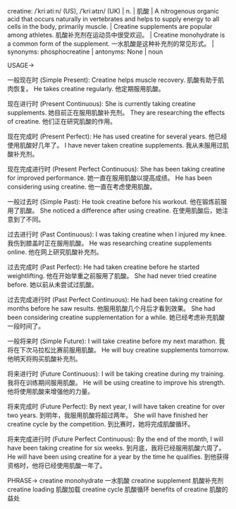 creatine: /ˈkriːətiːn/ (US), /ˈkriːətɪn/ (UK) | n. | 肌酸 | A nitrogenous organic acid that occurs naturally in vertebrates and helps to supply energy to all cells in the body, primarily muscle. |  Creatine supplements are popular among athletes.  肌酸补充剂在运动员中很受欢迎。 |  Creatine monohydrate is a common form of the supplement. 一水肌酸是这种补充剂的常见形式。 | synonyms:  phosphocreatine | antonyms: None | noun


USAGE->

一般现在时 (Simple Present):
Creatine helps muscle recovery. 肌酸有助于肌肉恢复。
He takes creatine regularly. 他定期服用肌酸。

现在进行时 (Present Continuous):
She is currently taking creatine supplements. 她目前正在服用肌酸补充剂。
They are researching the effects of creatine. 他们正在研究肌酸的作用。

现在完成时 (Present Perfect):
He has used creatine for several years. 他已经使用肌酸好几年了。
I have never taken creatine supplements. 我从未服用过肌酸补充剂。

现在完成进行时 (Present Perfect Continuous):
She has been taking creatine for improved performance. 她一直在服用肌酸以提高成绩。
He has been considering using creatine. 他一直在考虑使用肌酸。

一般过去时 (Simple Past):
He took creatine before his workout. 他在锻炼前服用了肌酸。
She noticed a difference after using creatine.  在使用肌酸后，她注意到了不同。

过去进行时 (Past Continuous):
I was taking creatine when I injured my knee. 我伤到膝盖时正在服用肌酸。
He was researching creatine supplements online. 他在网上研究肌酸补充剂。

过去完成时 (Past Perfect):
He had taken creatine before he started weightlifting. 他在开始举重之前服用了肌酸。
She had never tried creatine before. 她以前从未尝试过肌酸。

过去完成进行时 (Past Perfect Continuous):
He had been taking creatine for months before he saw results. 他服用肌酸几个月后才看到效果。
She had been considering creatine supplementation for a while. 她已经考虑补充肌酸一段时间了。

一般将来时 (Simple Future):
I will take creatine before my next marathon. 我将在下次马拉松比赛前服用肌酸。
He will buy creatine supplements tomorrow. 他明天将购买肌酸补充剂。

将来进行时 (Future Continuous):
I will be taking creatine during my training. 我将在训练期间服用肌酸。
He will be using creatine to improve his strength. 他将使用肌酸来增强他的力量。

将来完成时 (Future Perfect):
By next year, I will have taken creatine for over two years. 到明年，我服用肌酸将超过两年。
She will have finished her creatine cycle by the competition. 到比赛时，她将完成肌酸循环。

将来完成进行时 (Future Perfect Continuous):
By the end of the month, I will have been taking creatine for six weeks. 到月底，我将已经服用肌酸六周了。
He will have been using creatine for a year by the time he qualifies. 到他获得资格时，他将已经使用肌酸一年了。


PHRASE->
creatine monohydrate 一水肌酸
creatine supplement 肌酸补充剂
creatine loading  肌酸加载
creatine cycle 肌酸循环
benefits of creatine 肌酸的益处
